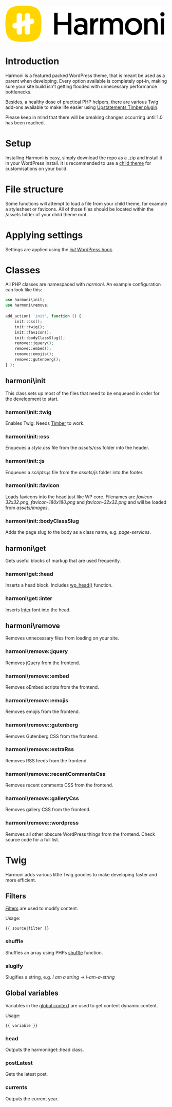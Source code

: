 ![logo](assets/images/logoGithub.svg)

# Introduction
Harmoni is a featured packed WordPress theme, that is meant be used as a parent when developing. Every option available is completely opt-in, making sure your site build isn't getting flooded with unnecessary performance bottlenecks.

Besides, a healthy dose of practical PHP helpers, there are various Twig add-ons available to make life easier using [Upstatements Timber plugin](https://www.upstatement.com/timber/).

Please keep in mind that there will be breaking changes occurring until 1.0 has been reached.

# Setup
Installing Harmoni is easy, simply download the repo as a .zip and install it in your WordPress install. It is recommended to use a [child theme](https://developer.wordpress.org/themes/advanced-topics/child-themes/) for customisations on your build.

# File structure
Some functions will attempt to load a file from your child theme, for example a stylesheet or favicons. All of those files should be located within the /assets folder of your child theme root.

# Applying settings
Settings are applied using the [*init* WordPress hook](https://developer.wordpress.org/reference/hooks/init/).

# Classes
All PHP classes are namespaced with *harmoni*. An example configuration can look like this:

```php
use harmoni\init;
use harmoni\remove;

add_action( 'init', function () {
	init::css();
	init::twig();
	init::favIcon();
	init::bodyClassSlug();
	remove::jquery();
	remove::embed();
	remove::emojis();
	remove::gutenberg();
} );
```

## harmoni\init
This class sets up most of the files that need to be enqueued in order for the development to start.

### harmoni\init::twig
Enables Twig. Needs [Timber](https://www.upstatement.com/timber/) to work.

### harmoni\init::css
Enqueues a *style.css* file from the *assets/css* folder into the header.

### harmoni\init::js
Enqueues a *scripts.js* file from the *assets/js* folder into the footer.

### harmoni\init::favIcon
Loads favicons into the head just like WP core. Filenames are *favicon-32x32.png*, *favicon-180x180.png* and *favicon-32x32.png* and will be loaded from *assets/images*.

### harmoni\init::bodyClassSlug
Adds the page slug to the body as a class name, e.g. *page-services*.

## harmoni\get
Gets useful blocks of markup that are used frequently.

### harmoni\get::head
Inserts a head block. Includes [wp_head()](https://developer.wordpress.org/reference/functions/wp_head/) function.

### harmoni\get::inter
Inserts [Inter](https://rsms.me/inter/) font into the head.

## harmoni\remove
Removes unnecessary files from loading on your site. 

### harmoni\remove::jquery
Removes jQuery from the frontend.

### harmoni\remove::embed
Removes oEmbed scripts from the frontend.

### harmoni\remove::emojis
Removes emojis from the frontend.

### harmoni\remove::gutenberg
Removes Gutenberg CSS from the frontend.

### harmoni\remove::extraRss
Removes RSS feeds from the frontend.

### harmoni\remove::recentCommentsCss
Removes recent comments CSS from the frontend.

### harmoni\remove::galleryCss
Removes gallery CSS from the frontend.

### harmoni\remove::wordpress
Removes all other obscure WordPress things from the frontend. Check source code for a full list.

# Twig
Harmoni adds various little Twig goodies to make developing faster and more efficient.

## Filters
[Filters](https://timber.github.io/docs/v2/guides/filters/#general-filters) are used to modify content.

Usage: 
```twig
{{ source|filter }}
```

### shuffle
Shuffles an array using PHPs [shuffle](https://www.php.net/manual/en/function.shuffle.php) function.

### slugify
Slugifies a string, e.g. *I am a string* -> *i-am-a-string*

## Global variables
Variables in the [global context](https://timber.github.io/docs/v2/guides/context/) are used to get content dynamic content.

Usage: 
```twig
{{ variable }}
```

### head
Outputs the harmoni\get::head class.

### postLatest
Gets the latest post.

### currents
Outputs the current year.